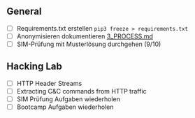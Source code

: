## General
- [ ] Requirements.txt erstellen `pip3 freeze > requirements.txt`
- [ ] Anonymisieren dokumentieren [3_PROCESS.md](https://github.com/ii-nik/siw-facss-2021f-boot2/blob/main/30_Projekte/siw-bootcamp-python/3_PROCESS.md)
- [ ] SIM-Prüfung mit Musterlösung durchgehen (9/10)

## Hacking Lab
- [ ] HTTP Header Streams
- [ ] Extracting C&C commands from HTTP traffic 
- [ ] SIM Prüfung Aufgaben wiederholen
- [ ] Bootcamp Aufgaben wiederholen